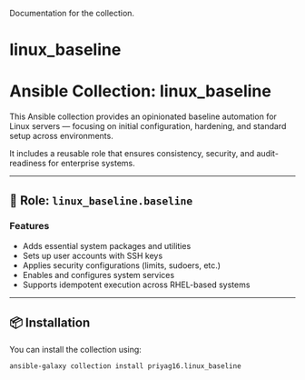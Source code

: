 Documentation for the collection.
# linux_baseline
# Ansible Collection: linux_baseline

This Ansible collection provides an opinionated baseline automation for Linux servers — focusing on initial configuration, hardening, and standard setup across environments. 

It includes a reusable role that ensures consistency, security, and audit-readiness for enterprise systems.

---

## 📁 Role: `linux_baseline.baseline`

### Features
- Adds essential system packages and utilities
- Sets up user accounts with SSH keys
- Applies security configurations (limits, sudoers, etc.)
- Enables and configures system services
- Supports idempotent execution across RHEL-based systems

---

## 📦 Installation

You can install the collection using:

```bash
ansible-galaxy collection install priyag16.linux_baseline
